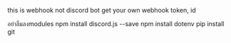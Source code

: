 this is webhook not discord bot
get your own webhook token, id

อย่าลืมลงmodules
npm install discord.js --save
npm install dotenv
pip install git
